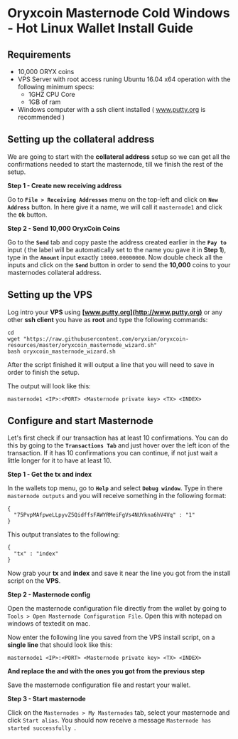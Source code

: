# Oryxcoin Masternode Cold Windows - Hot Linux Wallet Install Guide

## Requirements

- 10,000 ORYX coins
- VPS Server with root access runing Ubuntu 16.04 x64 operation with the following minimum specs:
	- 1GHZ CPU Core
	- 1GB of ram
- Windows computer with a ssh client installed ( www.putty.org is recommended )

## Setting up the collateral address
We are going to start with the **collateral address** setup so we can get all the confirmations needed to start the masternode, till we finish the rest of the setup.

**Step 1 - Create new receiving address** 

Go to **``File > Receiving Addresses``** menu on the top-left and click on **``New Address``** button. In here give it a name, we will call it ``masternode1`` and click the **``Ok``** button.

**Step 2 - Send 10,000 OryxCoin Coins** 

Go to the **``Send``** tab and copy paste the address created earlier in the **``Pay to``** input ( the label will be automatically set to the name you gave it in **Step 1**), type in the **``Amount``** input exactly ``10000.00000000``. 
Now double check all the inputs and click on the **``Send``** button in order to send the **10,000** coins to your masternodes collateral address.

## Setting up the VPS
Log intro your **VPS** using **[www.putty.org](http://www.putty.org)** or any other **ssh client** you have as **root** and type the following commands:

````
cd
wget "https://raw.githubusercontent.com/oryxian/oryxcoin-resources/master/oryxcoin_masternode_wizard.sh"
bash oryxcoin_masternode_wizard.sh
````

After the script finished it will output a line that you will need to save in order to finish the setup.

The output will look like this:

````
masternode1 <IP>:<PORT> <Masternode private key> <TX> <INDEX>
````

## Configure and start Masternode

Let's first check if our transaction has at least 10 confirmations. You can do this by going to the **``Transactions Tab``** and just hover over the left icon of the transaction. If it has 10 confirmations you can continue, if not just wait a little longer for it to have at least 10.

**Step 1 - Get the tx and index**

In the wallets top menu, go to **``Help``** and select **``Debug window``**. Type in there ``masternode outputs`` and you will receive something in the following format:
````
{
  "75PvpMAfpweLLpyvZ5QidffsFAWYRMeiFgVs4NUYkna6hV4Vq" : "1"
}
````

This output translates to the following:

````
{
  "tx" : "index"
}
````

Now grab your **tx** and **index** and save it near the line you got from the install script on the **VPS**.

**Step 2 - Masternode config**

Open the masternode configuration file directly from the wallet by going to `Tools > Open Masternode Configuration File`. Open this with notepad on windows of textedit on mac.

Now enter the following line you saved from the VPS install script, on a **single line** that should look like this:

````
masternode1 <IP>:<PORT> <Masternode private key> <TX> <INDEX>
````

**And replace the <TX> and <INDEX> with the ones you got from the previous step**

Save the masternode configuration file and restart your wallet.



**Step 3 - Start masternode**

Click on the `Masternodes > My Masternodes` tab, select your masternode and click `Start alias`. You should now receive a message `Masternode has started successfully `.
